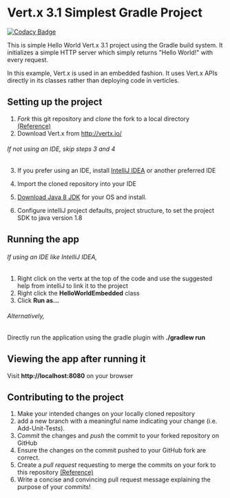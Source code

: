 # Vert.x 3.1 Simplest Gradle Project

[![Codacy Badge](https://api.codacy.com/project/badge/Grade/f2a69b0569704402b8341aa18979a79b)](https://www.codacy.com/app/tegenton/vertx-gradle-simple?utm_source=github.com&amp;utm_medium=referral&amp;utm_content=tegenton/vertx-gradle-simple&amp;utm_campaign=Badge_Grade)

This is simple Hello World Vert.x 3.1 project using the Gradle build system. It initializes a simple HTTP server which
simply returns "Hello World!" with every request.

In this example, Vert.x is used in an embedded fashion. It uses Vert.x APIs directly in its classes rather than
deploying code in verticles.



## Setting up the project

1. *Fork* this git repository and *clone* the fork to a local directory [(Reference)](https://guides.github.com/introduction/git-handbook)
2. Download Vert.x from http://vertx.io/

###### If not using an IDE, skip steps 3 and 4

3. If you prefer using an IDE, install [IntelliJ IDEA](https://www.jetbrains.com/idea) or another preferred IDE
4. Import the cloned repository into your IDE
5. [Download Java 8 JDK](http://www.oracle.com/technetwork/java/javase/downloads/jdk8-downloads-2133151.html) for your OS and install.

6. Configure intelliJ project defaults, project structure, to set the project SDK to java version 1.8


## Running the app

###### If using an IDE like IntelliJ IDEA,

1. Right click on the vertx at the top of the code and use the suggested help from intelliJ to link it to the project
2. Right click the **HelloWorldEmbedded** class
3. Click **Run as...**

###### Alternatively,

Directly run the application using the gradle plugin with **./gradlew run**



## Viewing the app after running it

Visit **http://localhost:8080** on your browser



## Contributing to the project

1. Make your intended changes on your locally cloned repository
2. add a new branch with a meaningful name indicating your change (i.e. Add-Unit-Tests).
2. *Commit* the changes and *push* the commit to your forked repository on GitHub
3. Ensure the changes on the commit pushed to your GitHub fork are correct.
4. Create a *pull request* requesting to merge the commits on your fork to this repository [(Reference)](https://guides.github.com/introduction/flow)
5. Write a concise and convincing pull request message explaining the purpose of your commits!

